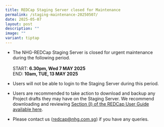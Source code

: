 ```yaml
---
title: REDCap Staging Server closed for Maintenance
permalink: /staging-maintenance-20250507/
date: 2025-05-07
layout: post
description: ""
image: ""
variant: tiptap
---
```

<ul data-tight="true" class="tight">
<li>
<p>The NHG-REDCap Staging Server is closed for urgent maintenance during
the following period.
<br>
<br>START: <strong>6.30pm, Wed 7 MAY 2025</strong>
<br>END: <strong>10am, TUE, 13 MAY 2025</strong>
<br>
</p>
</li>
<li>
<p>Users will not be able to login to the Staging Server during this period.</p>
</li>
<li>
<p>Users are recommended to take action to download and backup any Project
drafts they may have on the Staging Server. We recommend downloading and
reviewing <a href="https://redcapsupport.gri.nhg.com.sg/files/User%20Guides/1304_011B_Transfering_a_REDCap_Project_v1.pdf" rel="noopener noreferrer nofollow" target="_blank">Section (I) of the REDCap User Guide available here</a>.</p>
</li>
<li>
<p>Please contact us (<a href="mailto:redcap@nhg.com.sg" rel="noopener noreferrer nofollow" target="_blank">redcap@nhg.com.sg</a>) if you have any
queries.</p>
</li>
</ul>
<p></p>
